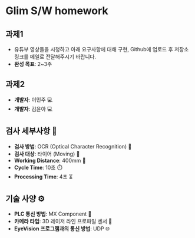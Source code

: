 # Glim S/W homework

## 과제1

- 유튜부 영상들을 시청하고 아래 요구사항에 대해 구현, Github에 업로드 후 저장소 링크를 메일로 전달해주시기 바랍니다.
- **완성 목표**: 2~3주

## 과제2

- **개발자**: 이민주 💻
- **개발자**: 김윤아 💻 


## 검사 세부사항 📝

- **검사 방법**: OCR (Optical Character Recognition) 📖
- **검사 대상**: 타이어 (Moving) 🛞
- **Working Distance**: 400mm 📏
- **Cycle Time**: 10초 ⏱️
- **Processing Time**: 4초 ⏳

## 기술 사양 ⚙️

- **PLC 통신 방법**: MX Component 🔌
- **카메라 타입**: 3D 레이저 라인 프로파일 센서 📸
- **EyeVision 프로그램과의 통신 방법**: UDP 🌐
